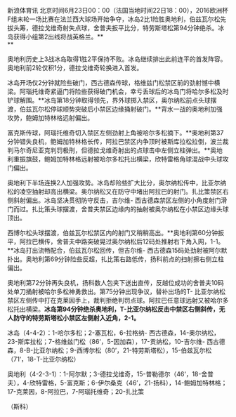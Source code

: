 
新浪体育讯
北京时间6月23日00：00（法国当地时间22日18：00），2016欧洲杯F组末轮一场比赛在法兰西大球场开始争夺，冰岛2比1险胜奥地利，伯兹瓦尔松先拔头筹，德拉戈维奇射失点球，舍普夫扳平比分，特劳斯塔松第94分钟绝杀。冰岛获得小组第2出线将战英格兰。**  
**

奥地利历史上3战冰岛取得1胜2平保持不败。冰岛继续排出此前连平的首发阵容。奥地利前2轮仅积1分，德拉戈维奇轮换进入首发。

冰岛开场仅2分钟就险些破门，西古德森传球，格维兹门松禁区前的劲射憾中横梁。阿瑙托维奇紧逼门将险些获得破门机会，幸亏丢球后的冰岛门将哈尔多松及时铲球解围。**冰岛第18分钟取得领先，界外球掷入禁区，奥尔纳松前点头球摆渡，伯兹瓦尔松停球顺势突破后小禁区边缘捅射破门。**背水一战的奥地利加强攻势，鲍姆加特林格远射偏出。


富克斯传球，阿瑙托维奇切入禁区左侧劲射上角被哈尔多松摘下。**奥地利第37分钟错失良机，鲍姆加特林格长传，阿拉巴禁区内争顶时被斯库拉松拉倒，波兰裁判马尔奇尼亚克判罚极刑，但德拉戈维奇射出的点球击中左侧立柱弹出。**奥地利重振旗鼓，鲍姆加特林格远射被哈尔多松托出横梁，欣特雷格角球混战中头球攻门偏出。


奥地利下半场连换2人加强攻势。冰岛却险些扩大比分，奥尔纳松传中，比亚尔纳松的凌空抽射却高出横梁。奥尔纳松又在防守中堵出阿拉巴的射门。扎比策禁区右侧斜射偏出。冰岛坚决贯彻防守反击，吉尔维-
西古德森禁区左侧的小角度射门滑门而过。扎比策头球摆渡，舍普夫禁区边缘内的抽射被奥尔纳松在小禁区边缘头球顶出。


西博尔松头球摆渡，伯兹瓦尔松禁区内的射门又稍稍高出。**奥地利第60分钟扳平，阿拉巴横传，舍普夫中路突破晃过奥尔纳松后12码处推射右下角入网，1-1。**冰岛打出流畅配合，伯兹瓦尔松回传，但吉尔维-
西古德森15码处劲射被阿尔默扑出。奥地利第69分钟险些反超，扎比策右路低传，扬科前点的扫射擦右侧立柱偏出。


奥地利第72分钟再失良机，扬科数人包夹下送出直传，反越位成功的舍普夫10码处单刀捅射被哈尔多松神勇救出。第75分钟出现争议，替补出场的T-
比亚尔纳松禁区左侧传中打在克莱因手上，裁判拒绝判罚点球。阿拉巴任意球远射又被哈尔多松托出横梁。**冰岛第94分钟绝杀奥地利，T-比亚尔纳松反击中禁区右侧斜传，无人防守的特劳斯塔松小禁区左侧射入近角，2-1。**


冰岛（4-4-2）：1-哈尔多松；2-塞瓦松，6-拉格纳-
西古德森，14-奥尔纳松，23-斯库拉松；7-格维兹门松（86‘，5-因加森），17-贡纳松，10-吉尔维-
西古德森，8-B-比亚尔纳松；9-西博尔松（80’，21-特劳斯塔松），15-伯兹瓦尔松（71‘，18-T-比亚尔纳松）

奥地利（4-2-3-1）：1-阿尔默；3-德拉戈维奇，15-普勒德尔（46‘，18-舍普夫），4-欣特雷格，5-富克斯；6-伊尔桑克（46’，21-扬科），14-鲍姆加特林格；17-克莱因，8-阿拉巴，7-阿瑙托维奇；20-扎比策

（斯科）

